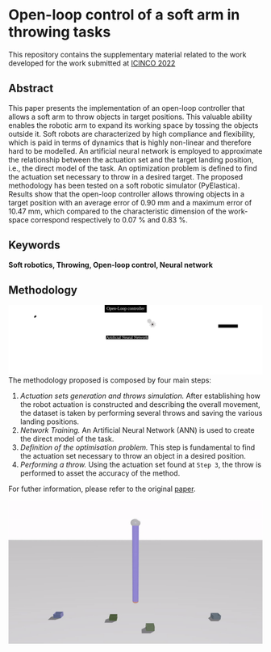 # Open-loop control of a soft arm in throwing tasks
This repository contains the supplementary material related to the work developed for the work submitted at [ICINCO 2022](https://icinco.scitevents.org/) 
## Abstract
This paper presents the implementation of an open-loop controller that allows a soft arm to throw objects in target positions. This valuable ability enables the robotic arm to expand its working space by tossing the objects outside it. Soft robots are characterized by high compliance and flexibility, which is paid in terms of dynamics that is highly non-linear and therefore hard to be modelled. An artificial neural network is employed to approximate the relationship between the actuation set and the target landing position, i.e., the direct model of the task. An optimization problem is defined to find the actuation set necessary to throw in a desired target. The proposed methodology has been tested on a soft robotic simulator (PyElastica). Results show that the open-loop controller allows throwing objects in a target position with an average error of 0.90 mm and a maximum error of 10.47 mm, which compared to the characteristic dimension of the work-space correspond respectively to 0.07 % and 0.83 %.
## Keywords
**Soft robotics, Throwing, Open-loop control, Neural network**
## Methodology
![Methodology](Images/DM_Method_WB.svg)
The methodology proposed is composed by four main steps:
1. _Actuation sets generation and throws simulation._ After establishing how the robot actuation is constructed and describing the overall movement, the dataset is taken by performing several throws and saving the various landing positions.
2. _Network Training._ An Artificial Neural Network (ANN) is used to create the direct model of the task.
3. _Definition of the optimisation problem._ This step is fundamental to find the actuation set necessary to throw an object in a desired position.
4. _Performing a throw._ Using the actuation set found at `Step 3`, the throw is performed to asset the accuracy of the method.

For futher information, please refer to the original [paper](https://github.com/diebia).

![TargetA](Videos/rod_video.gif)
